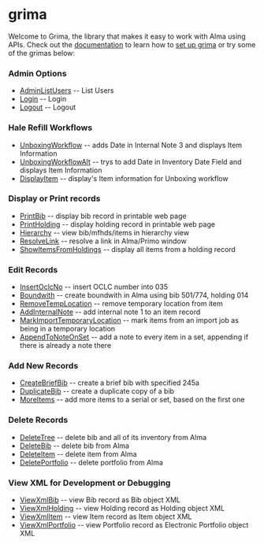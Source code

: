 grima
=======

Welcome to Grima, the library that makes it easy to work with Alma
using APIs. Check out the [documentation](docs/) to learn how to
[set up grima](docs/SETUP.md) or try some of the
grimas below:

### Admin Options
* [AdminListUsers](grimas/AdminListUsers/AdminListUsers.php) -- List Users
* [Login](grimas/Login/Login.php) -- Login
* [Logout](grimas/Logout/Logout.php) -- Logout

### Hale Refill Workflows
* [UnboxingWorkflow](grimas/UnboxingWorkflow/UnboxingWorkflow.php) -- adds Date in Internal Note 3 and displays Item Information
* [UnboxingWorkflowAlt](grimas/UnboxingWorkflowAlt/UnboxingWorkflowAlt.php) -- trys to add Date in Inventory Date Field and displays Item Information
* [DisplayItem](grimas/DisplayItem/DisplayItemAlt.php) -- display's Item information for Unboxing workflow

### Display or Print records
* [PrintBib](grimas/PrintBib/PrintBib.php) -- display bib record in printable web page
* [PrintHolding](grimas/PrintHolding/PrintHolding.php) -- display holding record in printable web page
* [Hierarchy](grimas/Hierarchy/Hierarchy.php) -- view bib/mfhds/items in hierarchy view
* [ResolveLink](grimas/ResolveLink/ResolveLink.php) -- resolve a link in Alma/Primo window
* [ShowItemsFromHoldings](grimas/ShowItemsFromHoldings/ShowItemsFromHoldings.php) -- display all items from a holding record

### Edit Records
* [InsertOclcNo](grimas/InsertOclcNo/InsertOclcNo.php) -- insert OCLC number into 035
* [Boundwith](grimas/Boundwith/Boundwith.php) -- create boundwith in Alma using bib 501/774, holding 014
* [RemoveTempLocation](grimas/RemoveTempLocation/RemoveTempLocation.php) -- remove temporary location from item
* [AddInternalNote](grimas/AddInternalNote/AddInternalNote.php) -- add internal note 1 to an item record
* [MarkImportTemporaryLocation](grimas/MarkImportTemporaryLocation/MarkImportTemporaryLocation.php) -- mark items from an import job as being in a temporary location
* [AppendToNoteOnSet](grimas/AppendToNoteOnSet/AppendToNoteOnSet.php) -- add a note to every item in a set, appending if there is already a note there

### Add New Records
* [CreateBriefBib](grimas/CreateBriefBib/CreateBriefBib.php) -- create a brief bib with specified 245a
* [DuplicateBib](grimas/DuplicateBib/DuplicateBib.php) -- create a duplicate copy of a bib
* [MoreItems](grimas/MoreItems/MoreItems.php) -- add more items to a serial or set, based on the first one

### Delete Records
* [DeleteTree](grimas/DeleteTree/DeleteTree.php) -- delete bib and all of its inventory from Alma
* [DeleteBib](grimas/DeleteBib/DeleteBib.php) -- delete bib from Alma
* [DeleteItem](grimas/DeleteItem/DeleteItem.php) -- delete item from Alma
* [DeletePortfolio](grimas/DeletePortfolio/DeletePortfolio.php) -- delete portfolio from Alma

### View XML for Development or Debugging
* [ViewXmlBib](grimas/ViewXmlBib/ViewXmlBib.php) -- view Bib record as Bib object XML
* [ViewXmlHolding](grimas/ViewXmlHolding/ViewXmlHolding.php) -- view Holding record as Holding object XML
* [ViewXmlItem](grimas/ViewXmlItem/ViewXmlItem.php) -- view Item record as Item object XML
* [ViewXmlPortfolio](grimas/ViewXmlPortfolio/ViewXmlPortfolio.php) -- view Portfolio record as Electronic Portfolio object XML
